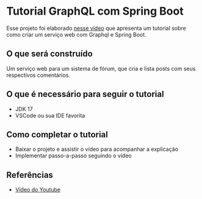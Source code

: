 # Tutorial GraphQL com Spring Boot

Esse projeto foi elaborado [nesse vídeo](https://youtu.be/HuS00aB52wc) que apresenta um tutorial sobre como criar um serviço web com Graphql e Spring Boot.

## O que será construído

Um serviço web para um sistema de fórum, que cria e lista posts com seus respectivos comentários.

## O que é necessário para seguir o tutorial

- JDK 17
- VSCode ou sua IDE favorita

## Como completar o tutorial

- Baixar o projeto e assistir o vídeo para acompanhar a explicação
- Implementar passo-a-passo seguindo o vídeo

## Referências

- [Vídeo do Youtube](https://youtu.be/HuS00aB52wc)
